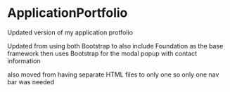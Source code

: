 # ApplicationPortfolio

Updated version of my application protfolio

Updated from using both Bootstrap to also include Foundation as the base framework then uses Bootstrap for the modal popup with contact information

also moved from having separate HTML files to only one so only one nav bar was needed
